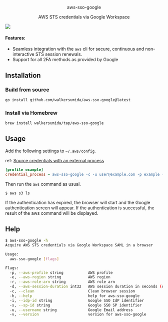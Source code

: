 <p align="center">
  <p align="center">aws-sso-google</p>
  <p align="center">AWS STS credentials via Google Workspace</p>
</p>

[![](https://github.com/walkersumida/aws-sso-google/actions/workflows/ci.yml/badge.svg?branch=main)](https://github.com/walkersumida/aws-sso-google/actions)

#### Features:

- Seamless integration with the `aws` cli for secure, continuous and non-interactive STS session renewals.
- Support for all 2FA methods as provided by Google

## Installation

### Build from source

```bash
go install github.com/walkersumida/aws-sso-google@latest
```

### Install via Homebrew

```sh
brew install walkersumida/tap/aws-sso-google
```

## Usage

Add the following settings to `~/.aws/config`.

ref: [Source credentials with an external process](https://docs.aws.amazon.com/cli/latest/userguide/cli-configure-sourcing-external.html)

```ini
[profile example]
credential_process = aws-sso-google -c -u user@example.com -p example -i XXXXXXXXX -s 888888888888 --aws-region ap-northeast-1 --aws-role-arn arn:aws:iam::999999999999:role/RoleName
```

Then run the `aws` command as usual.
```bash
$ aws s3 ls
```

If the authentication has expired, the browser will start and the Google authentication screen will appear. If the authentication is successful, the result of the aws command will be displayed.

## Help

```bash
$ aws-sso-google -h
Acquire AWS STS credentials via Google Workspace SAML in a browser

Usage:
  aws-sso-google [flags]

Flags:
  -p, --aws-profile string           AWS profile
  -e, --aws-region string            AWS region
  -r, --aws-role-arn string          AWS role arn
  -d, --aws-session-duration int32   AWS session duration in seconds (default 3600)
  -c, --clean                        Clean browser session
  -h, --help                         help for aws-sso-google
  -i, --idp-id string                Google SSO IdP identifier
  -s, --sp-id string                 Google SSO SP identifier
  -u, --username string              Google Email address
  -v, --version                      version for aws-sso-google
```
